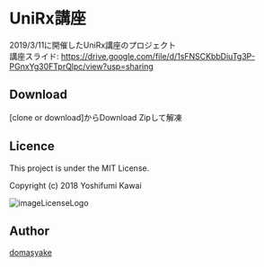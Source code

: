 UniRx講座
====
2019/3/11に開催したUniRx講座のプロジェクト<br>
講座スライド: https://drive.google.com/file/d/1sFNSCKbbDiuTg3P-PGnxYg30FTprQlpc/view?usp=sharing

## Download
[clone or download]からDownload Zipして解凍
## Licence
This project is under the MIT License.

Copyright (c) 2018 Yoshifumi Kawai

![imageLicenseLogo](https://user-images.githubusercontent.com/27915590/54080523-1370d480-4335-11e9-8e2e-94b600346905.png)

## Author

[domasyake](https://github.com/domasyake)